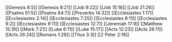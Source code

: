 [[Genesis 6:5]]
[[Genesis 8:21]]
[[Job 9:22]]
[[Job 15:16]]
[[Job 21:26]]
[[Psalms 51:5]]
[[Psalms 64:7]]
[[Proverbs 14:32]]
[[Ecclesiastes 1:17]]
[[Ecclesiastes 2:14]]
[[Ecclesiastes 7:25]]
[[Ecclesiastes 8:11]]
[[Ecclesiastes 9:2]]
[[Ecclesiastes 9:11]]
[[Ecclesiastes 12:7]]
[[Jeremiah 17:9]]
[[Matthew 15:19]]
[[Mark 7:21]]
[[Luke 6:11]]
[[Luke 15:17]]
[[Acts 12:23]]
[[Acts 26:11]]
[[Acts 26:24]]
[[Romans 1:29]]
[[Titus 3:3]]
[[2 Peter 2:16]]
